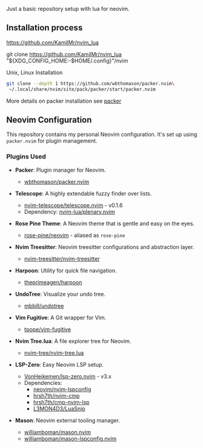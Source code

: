 Just a basic repository setup with lua for neovim. 

## Installation process 
https://github.com/KamilMr/nvim_lua

git clone https://github.com/KamilMr/nvim_lua "${XDG_CONFIG_HOME:-$HOME/.config}"/nvim

Unix, Linux Installation
```bash
git clone --depth 1 https://github.com/wbthomason/packer.nvim\
 ~/.local/share/nvim/site/pack/packer/start/packer.nvim
```

More details on packer installation see [packer](https://github.com/wbthomason/packer.nvim)

## Neovim Configuration

This repository contains my personal Neovim configuration. It's set up using `packer.nvim` for plugin management.

### Plugins Used

- **Packer**: Plugin manager for Neovim.
  - [wbthomason/packer.nvim](https://github.com/wbthomason/packer.nvim)

- **Telescope**: A highly extendable fuzzy finder over lists.
  - [nvim-telescope/telescope.nvim](https://github.com/nvim-telescope/telescope.nvim) - v0.1.6
  - Dependency: [nvim-lua/plenary.nvim](https://github.com/nvim-lua/plenary.nvim)

- **Rose Pine Theme**: A Neovim theme that is gentle and easy on the eyes.
  - [rose-pine/neovim](https://github.com/rose-pine/neovim) - aliased as `rose-pine`

- **Nvim Treesitter**: Neovim treesitter configurations and abstraction layer.
  - [nvim-treesitter/nvim-treesitter](https://github.com/nvim-treesitter/nvim-treesitter)

- **Harpoon**: Utility for quick file navigation.
  - [theprimeagen/harpoon](https://github.com/theprimeagen/harpoon)

- **UndoTree**: Visualize your undo tree.
  - [mbbill/undotree](https://github.com/mbbill/undotree)

- **Vim Fugitive**: A Git wrapper for Vim.
  - [tpope/vim-fugitive](https://github.com/tpope/vim-fugitive)

- **Nvim Tree.lua**: A file explorer tree for Neovim.
  - [nvim-tree/nvim-tree.lua](https://github.com/nvim-tree/nvim-tree.lua)

- **LSP-Zero**: Easy Neovim LSP setup.
  - [VonHeikemen/lsp-zero.nvim](https://github.com/VonHeikemen/lsp-zero.nvim) - v3.x
  - Dependencies: 
    - [neovim/nvim-lspconfig](https://github.com/neovim/nvim-lspconfig)
    - [hrsh7th/nvim-cmp](https://github.com/hrsh7th/nvim-cmp)
    - [hrsh7th/cmp-nvim-lsp](https://github.com/hrsh7th/cmp-nvim-lsp)
    - [L3MON4D3/LuaSnip](https://github.com/L3MON4D3/LuaSnip)

- **Mason**: Neovim external tooling manager.
  - [williamboman/mason.nvim](https://github.com/williamboman/mason.nvim)
  - [williamboman/mason-lspconfig.nvim](https://github.com/williamboman/mason-lspconfig.nvim)

